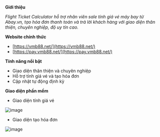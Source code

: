**Giới thiệu**

_Flight Ticket Calculator hỗ trợ nhân viên sale tính giá vé máy bay từ Abay.vn, tạo hóa đơn thanh toán và trả lời khách hàng với giao diện thân thiện, chuyên nghiệp, độ uy tín cao._

**Website chính thức**

- [https://vmb88.net/](https://vmb88.net/)
- [https://pay.vmb88.net/](https://pay.vmb88.net/)

**Tính năng nổi bật**

- Giao diện thân thiện và chuyên nghiệp
- Hỗ trợ tính giá vé và tạo hóa đơn
- Cập nhật tự động định kỳ


**Giao diện phần mềm**

- Giao diện tính giá vé

![image](https://github.com/user-attachments/assets/56b1ff83-aa71-49f2-aef9-495d30827bb9)

- Giao diện tạo hóa đơn

![image](https://github.com/user-attachments/assets/35c7af8b-1dce-46ee-9dc3-30d1f4efe855)
